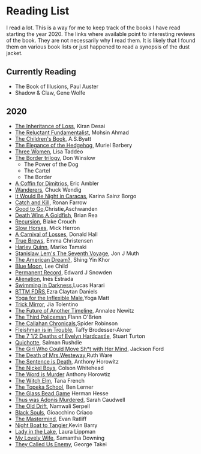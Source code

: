 # Reading List

I read a lot. This is a way for me to keep track of the books I have read starting the year 2020.
The links where available point to interesting reviews of the book. They are not necessarily why I read them. It is likely that I found them on various book lists or just happened to read a synopsis of the dust jacket. 

## Currently Reading
* The Book of Illusions, Paul Auster
* Shadow & Claw, Gene Wolfe


## 2020
* [The Inheritance of Loss](https://bookmarks.reviews/reviews/the-inheritance-of-loss/), Kiran Desai
* [The Reluctant Fundamentalist](https://lithub.com/why-every-american-should-read-the-relucant-fundamentalist/),  Mohsin Ahmad 
* [The Children's Book](https://www.npr.org/2011/07/29/120058248/free-loves-discontents-a-s-byatts-children), A.S.Byatt
* [The Elegance of the Hedgehog](http://www.words-and-dirt.com/words/review-muriel-barberys-the-elegance-of-the-hedgehog/), Muriel Barbery
* [Three Women](https://www.npr.org/2019/07/08/739523657/debut-book-tells-of-the-real-life-longings-and-frustrations-of-three-women), Lisa Taddeo
* [The Border trilogy](https://www.npr.org/2019/03/03/698645059/the-border-is-shakespeare-for-our-times-seriously), Don Winslow
    * The Power of the Dog
    * The Cartel
    * The Border
* [A Coffin for Dimitrios](https://blog.mcdaniel.edu/mysteryreviewsfa2017/1920-1939/a-coffin-for-dimitrios-by-eric-ambler-1938/), Eric Ambler
* [Wanderers](https://www.npr.org/2019/07/06/738974776/these-wanderers-are-heading-for-the-end-of-the-world), Chuck Wendig
* [It Would Be Night in Caracas](https://www.npr.org/2019/10/28/771313679/it-would-be-night-in-caracas-mourns-a-mother-and-a-country), Karina Sainz Borgo
* [Catch and Kill](https://www.npr.org/2019/10/11/768346770/in-catch-and-kill-ronan-farrow-offers-a-damning-portrait-of-a-conflicted-nbc), Ronan Farrow
* [Good to Go](https://www.amazon.com/Good-Go-Athlete-Strange-Recovery/dp/039325433X),Christie,Aschwanden 
* [Death Wins A Goldfish](https://www.amazon.com/Death-Wins-Goldfish-Reflections-Sabbatical/dp/1452172552), Brian Rea
* [Recursion](https://www.npr.org/2019/06/13/732035142/recursion-is-a-puzzle-box-of-time-travel-memory-and-death), Blake Crouch
* [Slow Horses](https://crimefictionlover.com/2014/03/slow-horses-2/), Mick Herron
* [A Carnival of Losses](https://thegeorgiareview.com/posts/on-a-carnival-of-losses-notes-nearing-ninety-by-donald-hall/), Donald Hall
* [True Brews](https://www.amazon.com/True-Brews-Craft-Fermented-Kombucha/dp/1607743388), Emma Christensen
* [Harley Quinn](https://www.britishfantasysociety.org/reviews/harley-quinn-breaking-glass-by-mariko-tamaki-and-steve-pugh-review/), Mariko Tamaki
* [Stanislaw Lem's The Seventh Voyage](https://www.npr.org/2019/10/04/766840876/the-seventh-voyage-takes-a-grand-journey-in-a-tiny-spaceship), Jon J Muth
* [The American Dream?](https://www.pastemagazine.com/comics/shing-yin-khor/rethink-an-iconic-pilgrimage-in-the-american-dream/), Shing Yin Khor
* [Blue Moon](https://www.nyjournalofbooks.com/book-review/blue-moon-jack-reacher-novel), Lee Child
* [Permanent Record](https://www.nyjournalofbooks.com/book-review/blue-moon-jack-reacher-novel), Edward J Snowden
* [Alienation](https://www.npr.org/2019/05/04/719655355/virtual-reality-eases-the-reality-of-natural-destruction-somewhat-in-alienation), Inés Estrada
* [Swimming in Darkness](https://www.npr.org/books/titles/755486162/swimming-in-darkness),Lucas Harari 
* [BTTM FDRS](https://www.npr.org/2019/06/27/736317209/of-tenants-and-tentacles-bttm-fdrs-confronts-gentrification-in-comic-horror-form),Ezra Claytan Daniels
* [Yoga for the Inflexible Male](https://www.amazon.com/Yoga-Inflexible-Male-How-Guide/dp/1984856944),Yoga Matt 
* [Trick Mirror](https://slate.com/culture/2019/08/jia-tolentino-book-review-trick-mirror-reflections-on-self-delusion.html), Jia Tolentino 
* [The Future of Another Timeline](https://comicyears.com/books/the-future-of-another-timeline-review/), Annalee Newitz 
* [The Third Policeman](http://www.bookslut.com/fiction/2003_12_001145.php),Flann O'Brien
* [The Callahan Chronicals](https://www.amazon.com/Callahan-Chronicals-Spider-Robinson/dp/0812539370),Spider Robinson
* [Fleishman is in Trouble](https://www.npr.org/2019/06/18/733430304/fleishman-is-in-trouble-flips-expectations-upside-down), Taffy Brodesser-Akner
* [The 7 1/2 Deaths of Evelyn Hardcastle](https://crimefictionlover.com/2018/03/the-seven-deaths-of-evelyn-hardcastle/), Stuart Turton
* [Quichotte](https://www.npr.org/2019/09/07/755162016/if-salman-rushdies-quichotte-drives-you-nuts-thats-fine-its-meant-to/), Salman Rushdie
* [The Girl Who Could Move Sh\*t with Her Mind](https://nerdslikeme.co.uk/2019/06/17/review-the-girl-who-could-move-sht-with-her-mind-jackson-ford/), Jackson Ford
* [The Death of Mrs.Westeway](https://mbtb-books.blogspot.com/2019/05/the-death-of-mrs-westaway-by-ruth-ware.html/),Ruth Ware
* [The Sentence is Death](https://www.npr.org/2019/06/08/730580461/the-sentence-is-death-is-a-bracing-addition-to-any-beach-bag/), Anthony Horowitz
* [The Nickel Boys](https://www.npr.org/2019/07/18/740901819/for-the-nickel-boys-life-isnt-worth-five-cents/), Colson Whitehead
* [The Word is Murder](https://thecrimereview.com/2018/11/05/review-the-word-is-murder-by-anthony-horowitz/) Anthony Horowtiz
* [The Witch Elm](https://www.npr.org/2018/10/14/656989714/the-witch-elm-starts-slow-then-sucks-you-in/), Tana French
* [The Topeka School](https://www.fantasticfiction.com/l/ben-lerner/topeka-school.htm/), Ben Lerner
* [The Glass Bead Game](https://medium.com/@dailyflashpan/h-hesse-the-glass-bead-game-the-future-of-an-illusion-4d9f25bb1985/) Herman Hesse
* [Thus was Adonis Murdered](https://www.fantasticfiction.com/c/sarah-caudwell/thus-was-adonis-murdered.htm), Sarah Caudwell
* [The Old Drift](https://www.thenation.com/article/archive/namwali-serpell-the-old-drift-novel-review/), Namwali Serpell
* [Black Souls](https://www.fantasticfiction.com/c/gioacchino-criaco/black-souls.htm/), Gioacchino Criaco
* [The Mastermind](https://magazine.atavist.com/the-mastermind), Evan Ratliff
* [Night Boat to Tangier](https://www.npr.org/2019/09/20/762515226/take-a-dark-ride-on-the-night-boat-to-tangier/),Kevin Barry
* [Lady in the Lake](https://www.npr.org/2019/07/25/742220303/real-disappearances-are-the-premise-for-laura-lippmans-lady-in-the-lake/), Laura Lippman
* [My Lovely Wife](https://www.criminalelement.com/book-review-my-lovely-wife-samantha-downing/), Samantha Downing
* [They Called Us Enemy](https://www.npr.org/2019/07/17/742558996/george-takei-recalls-time-in-an-american-internment-camp-in-they-called-us-enemy), George Takei
